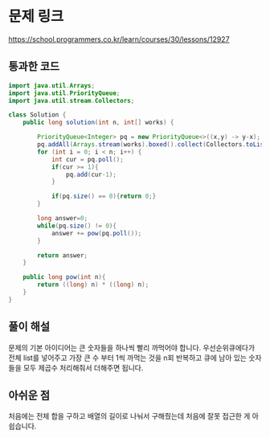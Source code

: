 # 문제 링크
https://school.programmers.co.kr/learn/courses/30/lessons/12927
## 통과한 코드

```java
import java.util.Arrays;
import java.util.PriorityQueue;
import java.util.stream.Collectors;

class Solution {
	public long solution(int n, int[] works) {

		PriorityQueue<Integer> pq = new PriorityQueue<>((x,y) -> y-x);
		pq.addAll(Arrays.stream(works).boxed().collect(Collectors.toList()));
		for (int i = 0; i < n; i++) {
			int cur = pq.poll();
			if(cur >= 1){
				pq.add(cur-1);
			}

			if(pq.size() == 0){return 0;}
		}

		long answer=0;
		while(pq.size() != 0){
			answer += pow(pq.poll());
		}

		return answer;
	}

	public long pow(int n){
		return ((long) n) * ((long) n);
	}
}
```

## 풀이 해설
문제의 기본 아이디어는 큰 숫자들을 하나씩 빨리 까먹어야 합니다.
우선순위큐에다가 전체 list를 넣어주고 가장 큰 수 부터 1씩 까먹는 것을 n회 반복하고
큐에 남아 있는 숫자들을 모두 제곱수 처리해줘서 더해주면 됩니다.

## 아쉬운 점
처음에는 전체 합을 구하고 배열의 길이로 나눠서 구해줬는데 처음에 잘못 접근한 게 아쉽습니다.